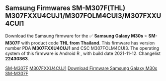 <h2>Samsung Firmwares SM-M307F(THL) M307FXXU4CUJ1/M307FOLM4CUI3/M307FXXU4CUI1</h2>
Download the Samsung firmware for the ✅ <strong>Samsung Galaxy M30s </strong> ⭐ <strong>SM-M307F</strong> with product code <strong>THL</strong> <strong> from Thailand</strong>. This firmware has version number PDA <strong>M307FXXU4CUJ1</strong> and CSC M307FOLM4CUI3. The operating system of this firmware is Android R , with build date 2021-11-12. Changelist <strong>22430363</strong>.


[SM-M307F](https://samfirm.shop/samsung/model/SM-M307F)
[M307FXXU4CUJ1](https://samfirm.shop/samsung/pda/M307FXXU4CUJ1)
[Download Firmware Samsung Galaxy M30s SM-M307F](https://samfirm.shop/samsung/firmware/474289)

